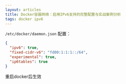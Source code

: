```yaml
---
layout: articles
title: Docker容器网络：启用IPv6支持的完整配置与实战案例分析
tags: docker ipv6
---
```




`/etc/docker/daemon.json` 配置：
```json
{
  "ipv6": true,
  "fixed-cidr-v6": "fd00:1:1:1::/64",
  "experimental": true,
  "ip6tables": true
}
```

重启docker后生效